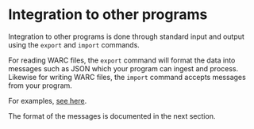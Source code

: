 # Integration to other programs

Integration to other programs is done through standard input and output using the `export` and `import` commands.

For reading WARC files, the `export` command will format the data into messages such as JSON which your program can ingest and process. Likewise for writing WARC files, the `import` command accepts messages from your program.

For examples, [see here](https://github.com/chfoo/warcat-rs/tree/main/examples).

The format of the messages is documented in the next section.

